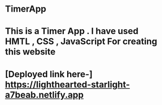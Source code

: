 # TimerApp

# This is a Timer App . I have used HMTL , CSS , JavaScript  For creating this website

# [Deployed link here-] https://lighthearted-starlight-a7beab.netlify.app
